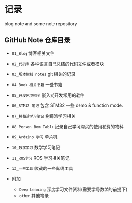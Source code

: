 # 记录
blog note and some note repository

## GitHub Note 仓库目录

* `01_Blog` 博客相关文件
* `02_代码库` 各种语言自己总结的代码文件或者模块
* `03_版本控制 notes` git 相关的记录
* `04_Book_相关书籍` 一些书籍
* `05_开发环境相关` 嵌入式开发常用的软件
* `06_STM32 笔记`  包含 STM32 一些 demo & function mode.
* `07_树莓派学习笔记`	树莓派学习相关
* `08_Person Bom Table` 记录自己学习购买的使用花费的物料
* `09_Arduino 学习` 单片机
* `10_数学学习`	数学学习笔记
* `11_ROS学习`	ROS 学习相关笔记
* `12_一些工具`	收藏的一些离线工具	

* 附加 
	* `Deep Leaning` 深度学习文件资料(需要学号数学的前提下)
	* `other`	其他笔录